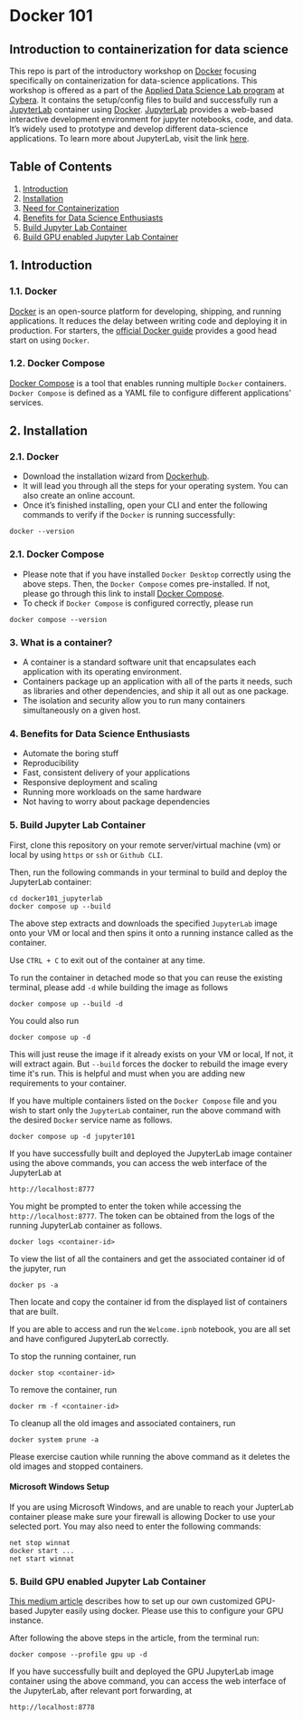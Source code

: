 # Docker 101
## Introduction to containerization for data science

This repo is part of the introductory workshop on [Docker][docker] focusing specifically on containerization for data-science applications. This workshop is offered as a part of the [Applied Data Science Lab program](adsl) at [Cybera][cybera]. It contains the setup/config files to build and successfully run a [JupyterLab][jupyterlab] container using [Docker][docker]. [JupyterLab][jupyterlab] provides a web-based interactive development environment for jupyter notebooks, code, and data. It’s widely used to prototype and develop different data-science applications. To learn more about JupyterLab, visit the link [here](jupyterlab). 

## Table of Contents
1. [Introduction](#1)
2. [Installation](#2)
3. [Need for Containerization](#3)
4. [Benefits for Data Science Enthusiasts](#4)
5. [Build Jupyter Lab Container](#5)
6. [Build GPU enabled Jupyter Lab Container](#6)

<a id="1"></a>
## 1. Introduction
<a id="1.1"></a>
### 1.1. Docker
[Docker](docker) is an open-source platform for developing, shipping, and running applications. It reduces the delay between writing code and deploying it in production.
For starters, the [official Docker guide][guide] provides a good head start on using `Docker`. 
<a id="1.2"></a>
### 1.2. Docker Compose
[Docker Compose](compose) is a tool that enables running multiple `Docker` containers. `Docker Compose` is defined as a YAML file to configure different applications' services.  

<a id="2"></a>
## 2. Installation
### 2.1. Docker 
- Download the installation wizard from [Dockerhub][install-docker]. 
- It will lead you through all the steps for your operating system. You can also create an online account. 
- Once it’s finished installing, open your CLI and enter the following commands to verify if the `Docker` is running successfully:  
```
docker --version
```
### 2.1. Docker Compose
- Please note that if you have installed `Docker Desktop` correctly using the above steps. Then, the `Docker Compose` comes pre-installed. If not, please go through this link to install [Docker Compose](install-compose). 
- To check if `Docker Compose` is configured correctly, please run
```
docker compose --version
```

<a id="3"></a>
### 3. What is a container?
- A container is a standard software unit that encapsulates each application with its operating environment. 
- Containers package up an application with all of the parts it needs, such as libraries and other dependencies, and ship it all out as one package. 
- The isolation and security allow you to run many containers simultaneously on a given host.  

<a id="4"></a>
### 4. Benefits for Data Science Enthusiasts
- Automate the boring stuff
- Reproducibility
- Fast, consistent delivery of your applications
- Responsive deployment and scaling
- Running more workloads on the same hardware
- Not having to worry about package dependencies

<a id="5"></a>
### 5. Build Jupyter Lab Container 
First, clone this repository on your remote server/virtual machine (vm) or local by using `https` or `ssh` or `Github CLI`. 

Then, run the following commands in your terminal to build and deploy the JupyterLab container:
```
cd docker101_jupyterlab
docker compose up --build
```
The above step extracts and downloads the specified `JupyterLab` image onto your VM or local and then spins it onto a running instance called as the container. 

Use `CTRL + C` to exit out of the container at any time. 

To run the container in detached mode so that you can reuse the existing terminal, please add `-d` while building the image as follows
```
docker compose up --build -d
```
You could also run 
```
docker compose up -d
```
This will just reuse the image if it already exists on your VM or local, If not, it will extract again. But `--build` forces the docker to rebuild the image every time it's run. This is helpful and must when you are adding new requirements to your container.  

If you have multiple containers listed on the `Docker Compose` file and you wish to start only the `JupyterLab` container, run the above command with the desired `Docker` service name as follows. 
```
docker compose up -d jupyter101
```

If you have successfully built and deployed the JupyterLab image container using the above commands, you can access the web interface of the JupyterLab at 
```
http://localhost:8777
```

You might be prompted to enter the token while accessing the `http://localhost:8777`. The token can be obtained from the logs of the running JupyterLab container as follows. 

```
docker logs <container-id>
```

To view the list of all the containers and get the associated container id of the jupyter, run 
```
docker ps -a
```
Then locate and copy the container id from the displayed list of containers that are built. 


If you are able to access and run the `Welcome.ipnb` notebook, you are all set and have configured JupyterLab correctly. 


To stop the running container, run
```
docker stop <container-id>
```

To remove the container, run
```
docker rm -f <container-id>
```

To cleanup all the old images and associated containers, run
```
docker system prune -a
```
Please exercise caution while running the above command as it deletes the old images and stopped containers. 

#### Microsoft Windows Setup

If you are using Microsoft Windows, and are unable to reach your JupterLab container please make sure your firewall is allowing Docker to use your selected port.  You may also need to enter the following commands:
```
net stop winnat
docker start ...
net start winnat
```
<a id="6"></a>
### 5. Build GPU enabled Jupyter Lab Container
[This medium article](https://cschranz.medium.com/set-up-your-own-gpu-based-jupyterlab-e0d45fcacf43) describes how to set up our own customized GPU-based Jupyter easily using docker. Please use this to configure your GPU instance. 

After following the above steps in the article,  from the terminal run: 
```
docker compose --profile gpu up -d
```
If you have successfully built and deployed the GPU JupyterLab image container using the above command, you can access the web interface of the JupyterLab, after relevant port forwarding, at 
```
http://localhost:8778
```

[adsl]:https://www.cybera.ca/adsl/
[jupyterlab]:https://jupyter.org/
[docker]:https://www.docker.com/
[guide]:https://docs.docker.com/get-started/overview/
[cybera]:https://www.cybera.ca/
[install-docker]:https://docs.docker.com/get-docker/
[compose]:https://docs.docker.com/compose/
[install-compose]:https://docs.docker.com/compose/install/
